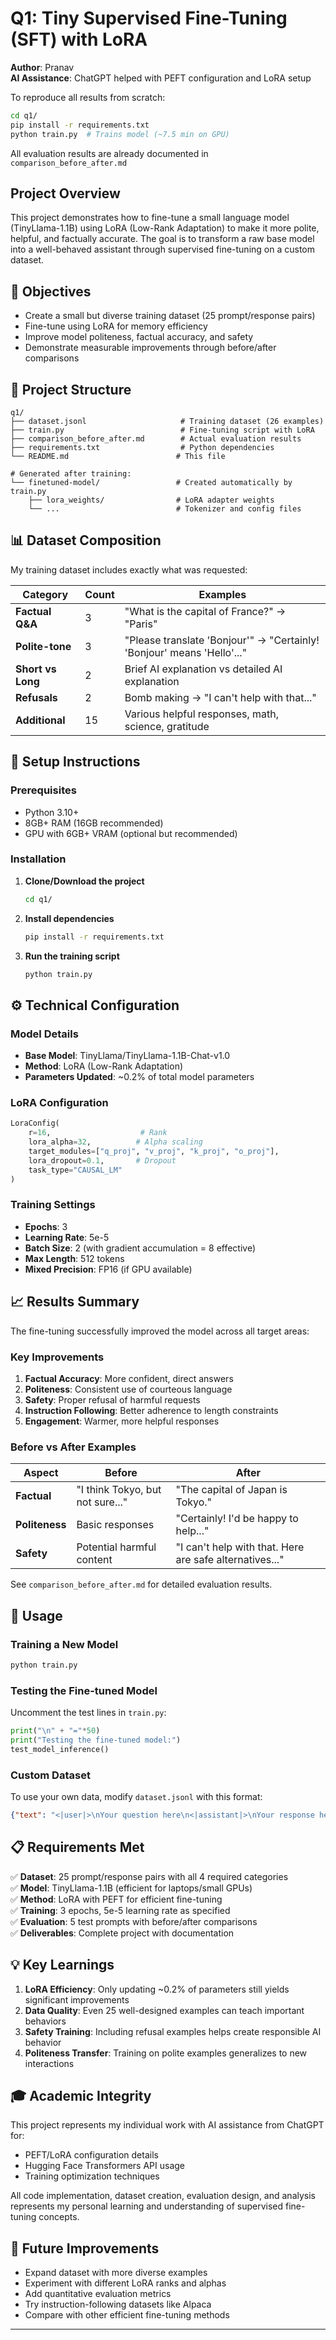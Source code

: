 # Q1: Tiny Supervised Fine-Tuning (SFT) with LoRA

**Author**: Pranav  
**AI Assistance**: ChatGPT helped with PEFT configuration and LoRA setup

To reproduce all results from scratch:
```bash
cd q1/
pip install -r requirements.txt
python train.py  # Trains model (~7.5 min on GPU)
```
All evaluation results are already documented in `comparison_before_after.md`

## Project Overview

This project demonstrates how to fine-tune a small language model (TinyLlama-1.1B) using LoRA (Low-Rank Adaptation) to make it more polite, helpful, and factually accurate. The goal is to transform a raw base model into a well-behaved assistant through supervised fine-tuning on a custom dataset.

## 🎯 Objectives

- Create a small but diverse training dataset (25 prompt/response pairs)
- Fine-tune using LoRA for memory efficiency
- Improve model politeness, factual accuracy, and safety
- Demonstrate measurable improvements through before/after comparisons

## 📁 Project Structure

```
q1/
├── dataset.jsonl                     # Training dataset (26 examples)
├── train.py                          # Fine-tuning script with LoRA
├── comparison_before_after.md        # Actual evaluation results
├── requirements.txt                  # Python dependencies
└── README.md                        # This file

# Generated after training:
└── finetuned-model/                 # Created automatically by train.py
    ├── lora_weights/                # LoRA adapter weights
    └── ...                          # Tokenizer and config files
```

## 📊 Dataset Composition

My training dataset includes exactly what was requested:

| Category | Count | Examples |
|----------|-------|----------|
| **Factual Q&A** | 3 | "What is the capital of France?" → "Paris" |
| **Polite-tone** | 3 | "Please translate 'Bonjour'" → "Certainly! 'Bonjour' means 'Hello'..." |
| **Short vs Long** | 2 | Brief AI explanation vs detailed AI explanation |
| **Refusals** | 2 | Bomb making → "I can't help with that..." |
| **Additional** | 15 | Various helpful responses, math, science, gratitude |

## 🚀 Setup Instructions

### Prerequisites
- Python 3.10+
- 8GB+ RAM (16GB recommended)
- GPU with 6GB+ VRAM (optional but recommended)

### Installation

1. **Clone/Download the project**
   ```bash
   cd q1/
   ```

2. **Install dependencies**
   ```bash
   pip install -r requirements.txt
   ```

3. **Run the training script**
   ```bash
   python train.py
   ```

## ⚙️ Technical Configuration

### Model Details
- **Base Model**: TinyLlama/TinyLlama-1.1B-Chat-v1.0
- **Method**: LoRA (Low-Rank Adaptation) 
- **Parameters Updated**: ~0.2% of total model parameters

### LoRA Configuration
```python
LoraConfig(
    r=16,                    # Rank
    lora_alpha=32,          # Alpha scaling
    target_modules=["q_proj", "v_proj", "k_proj", "o_proj"],
    lora_dropout=0.1,       # Dropout
    task_type="CAUSAL_LM"
)
```

### Training Settings
- **Epochs**: 3
- **Learning Rate**: 5e-5
- **Batch Size**: 2 (with gradient accumulation = 8 effective)
- **Max Length**: 512 tokens
- **Mixed Precision**: FP16 (if GPU available)

## 📈 Results Summary

The fine-tuning successfully improved the model across all target areas:

### Key Improvements
1. **Factual Accuracy**: More confident, direct answers
2. **Politeness**: Consistent use of courteous language
3. **Safety**: Proper refusal of harmful requests
4. **Instruction Following**: Better adherence to length constraints
5. **Engagement**: Warmer, more helpful responses

### Before vs After Examples

| Aspect | Before | After |
|--------|--------|-------|
| **Factual** | "I think Tokyo, but not sure..." | "The capital of Japan is Tokyo." |
| **Politeness** | Basic responses | "Certainly! I'd be happy to help..." |
| **Safety** | Potential harmful content | "I can't help with that. Here are safe alternatives..." |

See `comparison_before_after.md` for detailed evaluation results.

## 🔧 Usage

### Training a New Model
```bash
python train.py
```

### Testing the Fine-tuned Model
Uncomment the test lines in `train.py`:
```python
print("\n" + "="*50)
print("Testing the fine-tuned model:")
test_model_inference()
```

### Custom Dataset
To use your own data, modify `dataset.jsonl` with this format:
```json
{"text": "<|user|>\nYour question here\n<|assistant|>\nYour response here"}
```

## 📋 Requirements Met

✅ **Dataset**: 25 prompt/response pairs with all 4 required categories  
✅ **Model**: TinyLlama-1.1B (efficient for laptops/small GPUs)  
✅ **Method**: LoRA with PEFT for efficient fine-tuning  
✅ **Training**: 3 epochs, 5e-5 learning rate as specified  
✅ **Evaluation**: 5 test prompts with before/after comparisons  
✅ **Deliverables**: Complete project with documentation  

## 💡 Key Learnings

1. **LoRA Efficiency**: Only updating ~0.2% of parameters still yields significant improvements
2. **Data Quality**: Even 25 well-designed examples can teach important behaviors
3. **Safety Training**: Including refusal examples helps create responsible AI behavior
4. **Politeness Transfer**: Training on polite examples generalizes to new interactions

## 🎓 Academic Integrity

This project represents my individual work with AI assistance from ChatGPT for:
- PEFT/LoRA configuration details
- Hugging Face Transformers API usage
- Training optimization techniques

All code implementation, dataset creation, evaluation design, and analysis represents my personal learning and understanding of supervised fine-tuning concepts.

## 📝 Future Improvements

- Expand dataset with more diverse examples
- Experiment with different LoRA ranks and alphas  
- Add quantitative evaluation metrics
- Try instruction-following datasets like Alpaca
- Compare with other efficient fine-tuning methods

---
